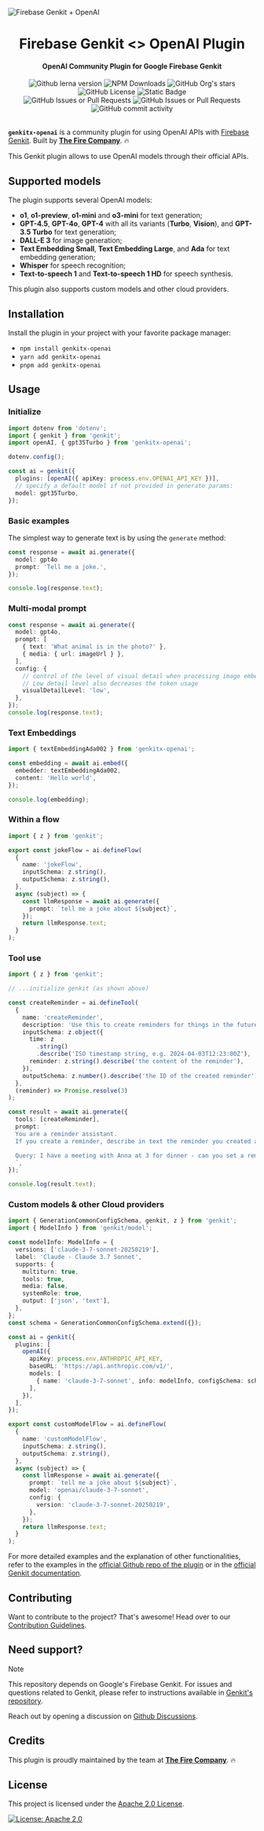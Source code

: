 ![Firebase Genkit + OpenAI](https://github.com/TheFireCo/genkit-plugins/blob/main/assets/genkit-openai.png?raw=true)

<h1 align="center">
   Firebase Genkit <> OpenAI Plugin
</h1>

<h4 align="center">OpenAI Community Plugin for Google Firebase Genkit</h4>

<div align="center">
   <img alt="Github lerna version" src="https://img.shields.io/github/lerna-json/v/TheFireCo/genkit-plugins?label=version">
   <img alt="NPM Downloads" src="https://img.shields.io/npm/dw/genkitx-openai">
   <img alt="GitHub Org's stars" src="https://img.shields.io/github/stars/TheFireCo?style=social">
   <img alt="GitHub License" src="https://img.shields.io/github/license/TheFireCo/genkit-plugins">
   <img alt="Static Badge" src="https://img.shields.io/badge/yes-a?label=maintained">
</div>

<div align="center">
   <img alt="GitHub Issues or Pull Requests" src="https://img.shields.io/github/issues/TheFireCo/genkit-plugins?color=blue">
   <img alt="GitHub Issues or Pull Requests" src="https://img.shields.io/github/issues-pr/TheFireCo/genkit-plugins?color=blue">
   <img alt="GitHub commit activity" src="https://img.shields.io/github/commit-activity/m/TheFireCo/genkit-plugins">
</div>

</br>

**`genkitx-openai`** is a community plugin for using OpenAI APIs with
[Firebase Genkit](https://github.com/firebase/genkit). Built by [**The Fire Company**](https://github.com/TheFireCo). 🔥

This Genkit plugin allows to use OpenAI models through their official APIs.

## Supported models

The plugin supports several OpenAI models:

- **o1**, **o1-preview**, **o1-mini** and **o3-mini** for text generation;
- **GPT-4.5**, **GPT-4o**, **GPT-4** with all its variants (**Turbo**, **Vision**), and **GPT-3.5 Turbo** for text generation;
- **DALL-E 3** for image generation;
- **Text Embedding Small**, **Text Embedding Large**, and **Ada** for text embedding generation;
- **Whisper** for speech recognition;
- **Text-to-speech 1** and **Text-to-speech 1 HD** for speech synthesis.

This plugin also supports custom models and other cloud providers.

## Installation

Install the plugin in your project with your favorite package manager:

- `npm install genkitx-openai`
- `yarn add genkitx-openai`
- `pnpm add genkitx-openai`

## Usage

### Initialize

```typescript
import dotenv from 'dotenv';
import { genkit } from 'genkit';
import openAI, { gpt35Turbo } from 'genkitx-openai';

dotenv.config();

const ai = genkit({
  plugins: [openAI({ apiKey: process.env.OPENAI_API_KEY })],
  // specify a default model if not provided in generate params:
  model: gpt35Turbo,
});
```

### Basic examples

The simplest way to generate text is by using the `generate` method:

```typescript
const response = await ai.generate({
  model: gpt4o
  prompt: 'Tell me a joke.',
});

console.log(response.text);
```

### Multi-modal prompt

```typescript
const response = await ai.generate({
  model: gpt4o,
  prompt: [
    { text: 'What animal is in the photo?' },
    { media: { url: imageUrl } },
  ],
  config: {
    // control of the level of visual detail when processing image embeddings
    // Low detail level also decreases the token usage
    visualDetailLevel: 'low',
  },
});
console.log(response.text);
```

### Text Embeddings

```typescript
import { textEmbeddingAda002 } from 'genkitx-openai';

const embedding = await ai.embed({
  embedder: textEmbeddingAda002,
  content: 'Hello world',
});

console.log(embedding);
```

### Within a flow

```typescript
import { z } from 'genkit';

export const jokeFlow = ai.defineFlow(
  {
    name: 'jokeFlow',
    inputSchema: z.string(),
    outputSchema: z.string(),
  },
  async (subject) => {
    const llmResponse = await ai.generate({
      prompt: `tell me a joke about ${subject}`,
    });
    return llmResponse.text;
  }
);
```

### Tool use

```typescript
import { z } from 'genkit';

// ...initialize genkit (as shown above)

const createReminder = ai.defineTool(
  {
    name: 'createReminder',
    description: 'Use this to create reminders for things in the future',
    inputSchema: z.object({
      time: z
        .string()
        .describe('ISO timestamp string, e.g. 2024-04-03T12:23:00Z'),
      reminder: z.string().describe('the content of the reminder'),
    }),
    outputSchema: z.number().describe('the ID of the created reminder'),
  },
  (reminder) => Promise.resolve(3)
);

const result = await ai.generate({
  tools: [createReminder],
  prompt: `
  You are a reminder assistant.
  If you create a reminder, describe in text the reminder you created as a response.

  Query: I have a meeting with Anna at 3 for dinner - can you set a reminder for the time?
  `,
});

console.log(result.text);
```

### Custom models & other Cloud providers

```typescript
import { GenerationCommonConfigSchema, genkit, z } from 'genkit';
import { ModelInfo } from 'genkit/model';

const modelInfo: ModelInfo = {
  versions: ['claude-3-7-sonnet-20250219'],
  label: 'Claude - Claude 3.7 Sonnet',
  supports: {
    multiturn: true,
    tools: true,
    media: false,
    systemRole: true,
    output: ['json', 'text'],
  },
};
const schema = GenerationCommonConfigSchema.extend({});

const ai = genkit({
  plugins: [
    openAI({
      apiKey: process.env.ANTHROPIC_API_KEY,
      baseURL: 'https://api.anthropic.com/v1/',
      models: [
        { name: 'claude-3-7-sonnet', info: modelInfo, configSchema: schema },
      ],
    }),
  ],
});

export const customModelFlow = ai.defineFlow(
  {
    name: 'customModelFlow',
    inputSchema: z.string(),
    outputSchema: z.string(),
  },
  async (subject) => {
    const llmResponse = await ai.generate({
      prompt: `tell me a joke about ${subject}`,
      model: 'openai/claude-3-7-sonnet',
      config: {
        version: 'claude-3-7-sonnet-20250219',
      },
    });
    return llmResponse.text;
  }
);
```

For more detailed examples and the explanation of other functionalities, refer to the examples in the [official Github repo of the plugin](https://github.com/TheFireCo/genkit-plugins/blob/main/examples/README.md) or in the [official Genkit documentation](https://firebase.google.com/docs/genkit/get-started).

## Contributing

Want to contribute to the project? That's awesome! Head over to our [Contribution Guidelines](https://github.com/TheFireCo/genkit-plugins/blob/main/CONTRIBUTING.md).

## Need support?

> [!NOTE]  
> This repository depends on Google's Firebase Genkit. For issues and questions related to Genkit, please refer to instructions available in [Genkit's repository](https://github.com/firebase/genkit).

Reach out by opening a discussion on [Github Discussions](https://github.com/TheFireCo/genkit-plugins/discussions).

## Credits

This plugin is proudly maintained by the team at [**The Fire Company**](https://github.com/TheFireCo). 🔥

## License

This project is licensed under the [Apache 2.0 License](https://github.com/TheFireCo/genkit-plugins/blob/main/LICENSE).

[![License: Apache 2.0](https://img.shields.io/badge/License-Apache%202%2E0-lightgrey.svg)](https://github.com/TheFireCo/genkit-plugins/blob/main/LICENSE)
